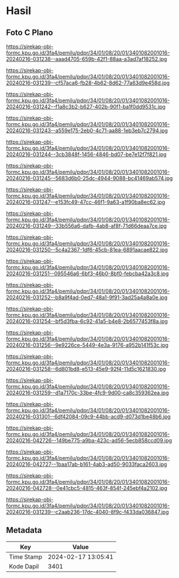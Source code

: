 # Hasil

## Foto C Plano

https://sirekap-obj-formc.kpu.go.id/3fa4/pemilu/pdpr/34/01/08/20/01/3401082001016-20240216-031238--aaad4705-659b-42f1-88aa-a3ad7af18252.jpg

https://sirekap-obj-formc.kpu.go.id/3fa4/pemilu/pdpr/34/01/08/20/01/3401082001016-20240216-031239--cf57aca6-fb28-4b62-8d62-77a63d9e458d.jpg

https://sirekap-obj-formc.kpu.go.id/3fa4/pemilu/pdpr/34/01/08/20/01/3401082001016-20240216-031242--f1a8c3b2-b627-402b-90f1-ba1f0dd9531c.jpg

https://sirekap-obj-formc.kpu.go.id/3fa4/pemilu/pdpr/34/01/08/20/01/3401082001016-20240216-031243--a559e175-2eb0-4c71-aa88-1eb3eb7c2794.jpg

https://sirekap-obj-formc.kpu.go.id/3fa4/pemilu/pdpr/34/01/08/20/01/3401082001016-20240216-031244--3cb3848f-1456-4846-bd07-be7e12f7f821.jpg

https://sirekap-obj-formc.kpu.go.id/3fa4/pemilu/pdpr/34/01/08/20/01/3401082001016-20240216-031245--5683d6b0-25dc-4944-9088-bc41469ab574.jpg

https://sirekap-obj-formc.kpu.go.id/3fa4/pemilu/pdpr/34/01/08/20/01/3401082001016-20240216-031247--e153fc49-47cc-46f1-9a63-a1f90ba8ec62.jpg

https://sirekap-obj-formc.kpu.go.id/3fa4/pemilu/pdpr/34/01/08/20/01/3401082001016-20240216-031249--33b556a6-dafb-4ab8-af8f-71d66deaa7ce.jpg

https://sirekap-obj-formc.kpu.go.id/3fa4/pemilu/pdpr/34/01/08/20/01/3401082001016-20240216-031250--5c4a2367-1df6-45cb-81ea-6891aacae822.jpg

https://sirekap-obj-formc.kpu.go.id/3fa4/pemilu/pdpr/34/01/08/20/01/3401082001016-20240216-031251--095546a6-6bf3-46b0-8bf0-febcba42a3c8.jpg

https://sirekap-obj-formc.kpu.go.id/3fa4/pemilu/pdpr/34/01/08/20/01/3401082001016-20240216-031252--b8a9f4ad-0ed7-48a1-9f91-3ad25a4a8a0e.jpg

https://sirekap-obj-formc.kpu.go.id/3fa4/pemilu/pdpr/34/01/08/20/01/3401082001016-20240216-031254--bf5d3fba-6c92-41a5-b4e8-2b6577453f8a.jpg

https://sirekap-obj-formc.kpu.go.id/3fa4/pemilu/pdpr/34/01/08/20/01/3401082001016-20240216-031256--9e9226ce-5449-4e3a-9176-a952b141f53c.jpg

https://sirekap-obj-formc.kpu.go.id/3fa4/pemilu/pdpr/34/01/08/20/01/3401082001016-20240216-031258--6d801bd8-e513-45e9-92f4-11d5c1621830.jpg

https://sirekap-obj-formc.kpu.go.id/3fa4/pemilu/pdpr/34/01/08/20/01/3401082001016-20240216-031259--d1a7170c-33be-4fc9-9d00-ca8c359362ea.jpg

https://sirekap-obj-formc.kpu.go.id/3fa4/pemilu/pdpr/34/01/08/20/01/3401082001016-20240216-031301--6df42084-09c9-44bb-acd9-d073d1be48b6.jpg

https://sirekap-obj-formc.kpu.go.id/3fa4/pemilu/pdpr/34/01/08/20/01/3401082001016-20240216-042726--149be775-a9ba-423c-ad56-5ecb858ccd09.jpg

https://sirekap-obj-formc.kpu.go.id/3fa4/pemilu/pdpr/34/01/08/20/01/3401082001016-20240216-042727--1baa17ab-b161-4ab3-ad50-9033faca2603.jpg

https://sirekap-obj-formc.kpu.go.id/3fa4/pemilu/pdpr/34/01/08/20/01/3401082001016-20240216-042728--0e41cbc5-4815-463f-854f-245ebf4a2102.jpg

https://sirekap-obj-formc.kpu.go.id/3fa4/pemilu/pdpr/34/01/08/20/01/3401082001016-20240216-031239--c2aab236-17dc-4040-8f9c-f433da036847.jpg


## Metadata

| Key        | Value               |
| ---------- | ------------------- |
| Time Stamp | 2024-02-17 13:05:41 |
| Kode Dapil | 3401                |



